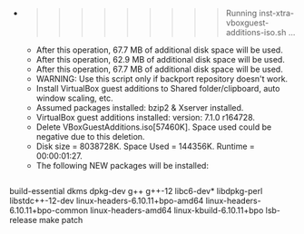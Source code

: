 * >>>>>>>>> Running inst-xtra-vboxguest-additions-iso.sh ...
  * After this operation, 67.7 MB of additional disk space will be used.
  * After this operation, 62.9 MB of additional disk space will be used.
  * After this operation, 67.7 MB of additional disk space will be used.
  * WARNING: Use this script only if backport repository doesn't work.
  * Install VirtualBox guest additions to Shared folder/clipboard, auto window scaling, etc.
  * Assumed packages installed: bzip2 & Xserver installed.
  * VirtualBox guest additions installed: version: 7.1.0 r164728.
  * Delete VBoxGuestAdditions.iso[57460K]. Space used could be negative due to this deletion.
  * Disk size = 8038728K. Space Used = 144356K. Runtime = 00:00:01:27.
  * The following NEW packages will be installed:
  ```bash
build-essential dkms dpkg-dev g++ g++-12
libc6-dev* libdpkg-perl libstdc++-12-dev linux-headers-6.10.11+bpo-amd64 linux-headers-6.10.11+bpo-common
linux-headers-amd64 linux-kbuild-6.10.11+bpo lsb-release make patch
  ```
